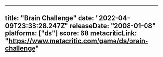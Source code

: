 
---
title: "Brain Challenge"
date: "2022-04-09T23:38:28.247Z"
releaseDate: "2008-01-08"
platforms: ["ds"]
score: 68
metacriticLink: "https://www.metacritic.com/game/ds/brain-challenge"
---
